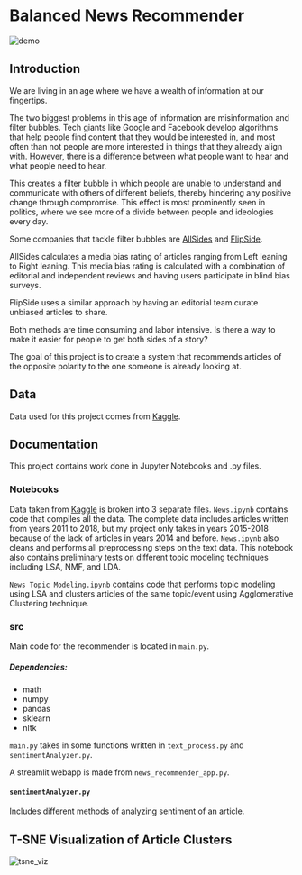 # Balanced News Recommender

![demo](news_rec_webapp2.gif)

## Introduction
We are living in an age where we have a wealth of information at our fingertips.

The two biggest problems in this age of information are misinformation and filter bubbles.
Tech giants like Google and Facebook develop algorithms that help people find content that they would be interested in, and most often than not people are more interested in things that they already align with. However, there is a difference between what people want to hear and what people need to hear.

This creates a filter bubble in which people are unable to understand and communicate with others of different beliefs, thereby hindering any positive change through compromise. This effect is most prominently seen in politics, where we see more of a divide between people and ideologies every day.

Some companies that tackle filter bubbles are [AllSides](https://www.allsides.com/unbiased-balanced-news) and [FlipSide](https://www.theflipside.io/).

AllSides calculates a media bias rating of  articles ranging from Left leaning to Right leaning.
This media bias rating is calculated with a combination of editorial and independent reviews and having users participate in blind bias surveys.

 FlipSide uses a similar approach by having an editorial team curate unbiased articles to share.

Both methods are time consuming and labor intensive. Is there a way to make it easier for people to get both sides of a story?

The goal of this project is to create a system that recommends articles of the opposite polarity to the one someone is already looking at.

## Data
Data used for this project comes from [Kaggle](https://www.kaggle.com/snapcrack/all-the-news).

## Documentation
This project contains work done in Jupyter Notebooks and .py files.

### Notebooks
Data taken from [Kaggle](https://www.kaggle.com/snapcrack/all-the-news) is broken into 3 separate files. `News.ipynb` contains code that compiles all the data. The complete data includes articles written from years 2011 to 2018, but my project only takes in years 2015-2018 because of the lack of articles in years 2014 and before. `News.ipynb` also cleans and performs all preprocessing steps on the text data. This notebook also contains preliminary tests on different topic modeling techniques including LSA, NMF, and LDA.

`News Topic Modeling.ipynb` contains code that performs topic modeling using LSA and clusters articles of the same topic/event using Agglomerative Clustering technique.

### src
Main code for the recommender is located in `main.py`.

##### Dependencies:
- math
- numpy
- pandas
- sklearn
- nltk

`main.py` takes in some functions written in `text_process.py` and `sentimentAnalyzer.py`.

A streamlit webapp is made from `news_recommender_app.py`.

#### `sentimentAnalyzer.py`
Includes different methods of analyzing sentiment of an article. 

## T-SNE Visualization of Article Clusters
![tsne_viz](tsne_viz.gif)
